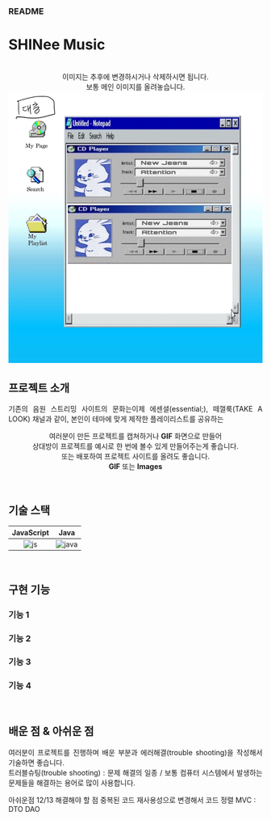 ### README 
# SHINee Music

<p align="center">
  <br>
  이미지는 추후에 변경하시거나 삭제하시면 됩니다.<br /> 보통 메인 이미지를 올려놓습니다.<br />
  <img src="./readme-static/img/Ditto.jpg">
  <br>
</p>



## 프로젝트 소개

<p align="justify">
   기존의 음원 스트리밍 사이트의 문화는이제 
   에센셜(essential;), 떼껄룩(TAKE A LOOK) 채널과 같이, 본인이 테마에 맞게 제작한 플레이리스트를 공유하는 
</p>

<p align="center">
여러분이 만든 프로젝트를 캡쳐하거나 <strong>GIF</strong> 화면으로 만들어 <br />
상대방이 프로젝트를 예시로 한 번에 볼수 있게 만들어주는게 좋습니다.<br />
또는 배포하여 프로젝트 사이트를 올려도 좋습니다.<br />
<strong>GIF</strong> 또는 <strong>Images</strong>
</p>

<br>

## 기술 스택

| JavaScript |    Java    | 
| :--------: | :--------: | 
|   ![js]    |  ![java]   |

<br>

## 구현 기능

### 기능 1

### 기능 2

### 기능 3

### 기능 4

<br>

## 배운 점 & 아쉬운 점

<p align="justify">
여러분이 프로젝트를 진행하며 배운 부분과 에러해결(trouble shooting)을 작성해서 기술하면 좋습니다.<br />
트러블슈팅(trouble shooting) : 문제 해결의 일종 / 보통 컴퓨터 시스템에서 발생하는 문제들을 해결하는 용어로 많이 사용합니다.
</p>
아쉬운점 12/13 해결해야 할 점
중복된 코드 재사용성으로 변경해서 코드 정렬
MVC : DTO DAO
<br>


<!-- Stack Icon Refernces -->

[js]: ./readme-static/img/javascript.svg
[java]: ./readme-static/img/java.svg
